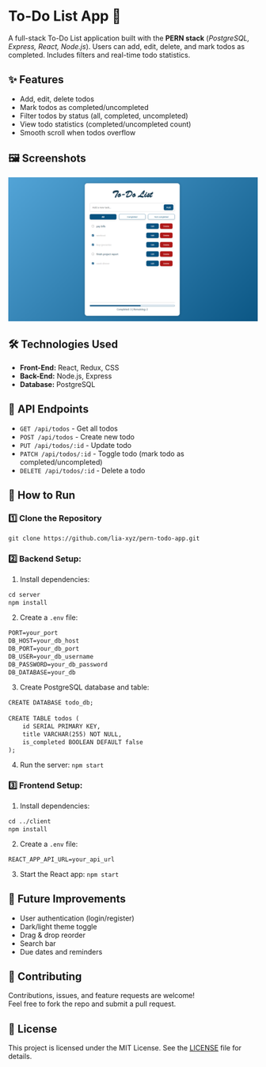 # To-Do List App 📝

A full-stack To-Do List application built with the **PERN stack** (*PostgreSQL, Express, React, Node.js*). Users can add, edit, delete, and mark todos as completed. Includes filters and real-time todo statistics.

## ✨ Features
- Add, edit, delete todos
- Mark todos as completed/uncompleted
- Filter todos by status (all, completed, uncompleted)
- View todo statistics (completed/uncompleted count)
- Smooth scroll when todos overflow

## 🖼️ Screenshots

![alt text](screenshot.png "Screenshot of the app")

## 🛠️ Technologies Used
- **Front-End:** React, Redux, CSS
- **Back-End:** Node.js, Express
- **Database:** PostgreSQL

## 🔗 API Endpoints

- `GET /api/todos` - Get all todos
- `POST /api/todos` - Create new todo
- `PUT /api/todos/:id` - Update todo
- `PATCH /api/todos/:id` - Toggle todo (mark todo as completed/uncompleted)
- `DELETE /api/todos/:id` - Delete a todo

## 🚀 How to Run
### 1️⃣ Clone the Repository
```
git clone https://github.com/lia-xyz/pern-todo-app.git
```
### 2️⃣ Backend Setup:
1. Install dependencies: 
```
cd server
npm install
```
2. Create a `.env` file:
```
PORT=your_port
DB_HOST=your_db_host
DB_PORT=your_db_port
DB_USER=your_db_username
DB_PASSWORD=your_db_password
DB_DATABASE=your_db
```
3. Create PostgreSQL database and table:
```
CREATE DATABASE todo_db;

CREATE TABLE todos (
    id SERIAL PRIMARY KEY,
    title VARCHAR(255) NOT NULL,
    is_completed BOOLEAN DEFAULT false
);
```
4. Run the server: `npm start`

### 3️⃣ Frontend Setup:
1. Install dependencies: 
```
cd ../client
npm install
```
2. Create a `.env` file:
```
REACT_APP_API_URL=your_api_url
```
3. Start the React app: `npm start`

## 🌱 Future Improvements
- User authentication (login/register)
- Dark/light theme toggle
- Drag & drop reorder
- Search bar
- Due dates and reminders

## 🤝 Contributing
Contributions, issues, and feature requests are welcome!  
Feel free to fork the repo and submit a pull request.

## 📄 License
This project is licensed under the MIT License. See the [LICENSE](LICENSE) file for details.